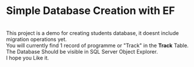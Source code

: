 # Simple Database Creation with EF
\
This project is a demo for creating students database, it doesnt include migration operations yet.\
You will currently find 1 record of programme or "Track" in the **Track** Table.\
The Database Should be visible in SQL Server Object Explorer.\
I hope you Like it.
